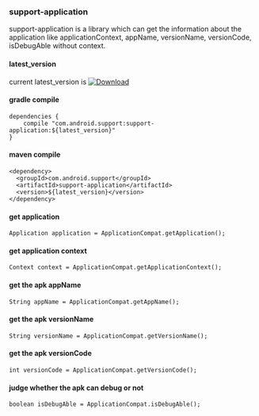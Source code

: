 ### support-application

support-application is a library which can get the information about the application like applicationContext, appName, versionName, versionCode, isDebugAble without context.


#### latest_version

current latest_version is [ ![Download](https://api.bintray.com/packages/lizhangqu/maven/com.android.support:support-application/images/download.svg) ](https://bintray.com/lizhangqu/maven/com.android.support:support-application/_latestVersion)


#### gradle compile

```
dependencies {
    compile "com.android.support:support-application:${latest_version}"
}
```

#### maven compile

```
<dependency>
  <groupId>com.android.support</groupId>
  <artifactId>support-application</artifactId>
  <version>${latest_version}</version>
</dependency>
```

#### get application

```
Application application = ApplicationCompat.getApplication();                   
```

#### get application context

```
Context context = ApplicationCompat.getApplicationContext();                   
```

#### get the apk appName

```
String appName = ApplicationCompat.getAppName();
```

#### get the apk versionName

```
String versionName = ApplicationCompat.getVersionName();
```

#### get the apk versionCode

```
int versionCode = ApplicationCompat.getVersionCode();
```

#### judge whether the apk can debug or not

```
boolean isDebugAble = ApplicationCompat.isDebugAble();
```